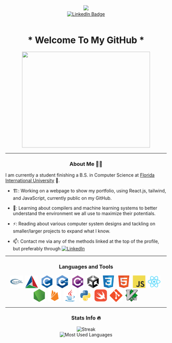 <div id="header" align="center">
  <!-- Main GIF -->
  <img src="https://api.time.com/wp-content/uploads/2019/03/30-years.gif" width="400"/>

  <!-- Social Media Links -->
  <div id="badges">
    <a href="https://www.linkedin.com/in/alfredo-medina-a47486208/">
      <img src="https://img.shields.io/badge/LinkedIn-blue?style=for-the-badge&logo=linkedin&logoColor=white" alt="LinkedIn Badge"/>
    </a>
  </div>

  <!-- Visits Counter -->
  <img src="https://komarev.com/ghpvc/?username=Juuicee&style=flat-square&color=00c36f" alt=""/>

  <!-- Welcome -->
  <h1>
    * Welcome To My GitHub *
  </h1>

  <div align="center">
    <img src="https://media0.giphy.com/media/MunViQ5feR29sMFVfa/giphy.gif" width="400" height="300"/>
  </div>
</div>

---

<div align="center">
  <h3>About Me 👨‍💻</h3>
</div>

I am currently a student finishing a B.S. in Computer Science at [Florida International University](https://www.fiu.edu/) :palm_tree:.

- 🏗️: Working on a webpage to show my portfolio, using React.js, tailwind, and JavaScript, currently public on my GitHub.
  
- 📖: Learning about compilers and machine learning systems to better understand the environment we all use to maximize their potentials.
  
- ⚡: Reading about various computer system designs and tackling on smaller/larger projects to expand what I know.
  
- 📫: Contact me via any of the methods linked at the top of the profile, but preferably through [![LinkedIn](https://img.shields.io/badge/LinkedIn-blue?style=for-the-badge&logo=linkedin&logoColor=white)](https://www.linkedin.com/in/alfredo-medina-a47486208/)

---

<div align="center">
  <h3>Languages and Tools </h3>
  <!-- Computer Graphics / Game Development -->
  <img src="https://github.com/devicons/devicon/blob/master/icons/opengl/opengl-original.svg" title="OpenGL" alt="OpenGL" width="40" height="40"/>&nbsp;
  <img src="https://github.com/devicons/devicon/blob/master/icons/cmake/cmake-original.svg" title="CMake" alt="Cmake" width="40" height="40"/>&nbsp;
  <img src="https://github.com/devicons/devicon/blob/master/icons/c/c-original.svg" title="C" alt="C" width="40" height="40"/>&nbsp;
  <img src="https://github.com/devicons/devicon/blob/master/icons/cplusplus/cplusplus-original.svg" title="C++" alt="C++" width="40" height="40"/>&nbsp;
  <img src="https://github.com/devicons/devicon/blob/master/icons/csharp/csharp-original.svg" title="C#" alt="C#" width="40" height="40"/>&nbsp;
  <img src="https://github.com/devicons/devicon/blob/master/icons/unity/unity-original.svg" title="Unity" alt="Unity" width="40" height="40"/>&nbsp;
  <!-- Web Applications -->
  <img src="https://github.com/devicons/devicon/blob/master/icons/css3/css3-original.svg" title="CSS" alt="CSS" width="40" height="40"/>&nbsp;
  <img src="https://github.com/devicons/devicon/blob/master/icons/html5/html5-original.svg" title="HTML" alt="HTML" width="40" height="40"/>&nbsp;
  <img src="https://github.com/devicons/devicon/blob/master/icons/javascript/javascript-original.svg" title="JavaScript" alt="JavaScript" width="40" height="40"/>&nbsp;
  <img src="https://github.com/devicons/devicon/blob/master/icons/react/react-original.svg" title="React" alt="React" width="40" height="40"/>&nbsp;
  <img src="https://github.com/devicons/devicon/blob/master/icons/nodejs/nodejs-original.svg" title="NodeJS" alt="NodeJS" width="40" height="40"/>&nbsp;
  <img src="https://github.com/devicons/devicon/blob/master/icons/firebase/firebase-plain.svg" title="Firebase" alt="Firebase" width="40" height="40"/>&nbsp;
  <!-- Other Familiar Languages -->
  <img src="https://github.com/devicons/devicon/blob/master/icons/java/java-original.svg" title="Java" alt="Java" width="40" height="40"/>&nbsp;
  <img src="https://github.com/devicons/devicon/blob/master/icons/python/python-original.svg" title="Python" alt="Python" width="40" height="40"/>&nbsp;
  <img src="https://github.com/devicons/devicon/blob/master/icons/swift/swift-original.svg" title="Swift" alt="Swift" width="40" height="40"/>&nbsp;
  <!-- Develoment Environment -->
  <img src="https://github.com/devicons/devicon/blob/master/icons/git/git-original.svg" title="Git" alt="Git" width="40" height="40"/>&nbsp;
  <img src="https://github.com/devicons/devicon/blob/master/icons/vim/vim-original.svg" title="Vim" alt="Vim" width="40" height="40"/>&nbsp;
</div>

---

<div align="center">
  <h3>Stats Info 🔥</h3>
  <!-- Activity Streak -->
  <img src="https://github-readme-streak-stats.herokuapp.com/?user=juuicee&theme=transparent&hide_border=true&card_width=600&fire=ff4d00&currStreakLabel=ff4d00&dates=A1A1A1&stroke=A1A1A1&ring=FF0000&sideLabels=EEEEEE&sideNums=EEEEEE&currStreakNum=EEEEEE" title="Streak" **alt="Streak"/>
  <br />
  <!-- Most Used Languages -->
  <img src="https://github-readme-stats.vercel.app/api/top-langs/?username=juuicee&layout=compact&theme=transparent&title_color=EEEEEE&langs_count=12&card_width=600&hide_border=true&text_color=A1A1A1" title="Most Used Languages" **alt="Most Top Languages"/>
</div>
